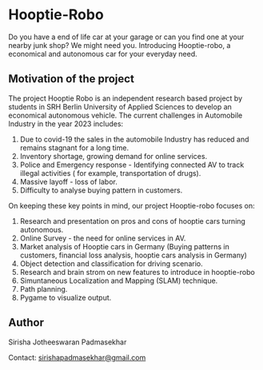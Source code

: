 # Hooptie-Robo

Do you have a end of life car at your garage or can you find one at your nearby junk shop? We might need you. 
Introducing Hooptie-robo, a economical and autonomous car for your everyday need. 


## Motivation of the project 

The project Hooptie Robo is an independent research based project by students in SRH Berlin University of Applied Sciences to develop an economical autonomous vehicle. 
The current challenges in Automobile Industry in the year 2023 includes:

1. Due to covid-19 the sales in the automobile Industry has reduced and remains stagnant for a long time. 
2. Inventory shortage, growing demand for online services. 
3. Police and Emergency response - Identifying connected AV to track illegal activities ( for example, transportation of drugs).
4. Massive layoff - loss of labor. 
5. Difficulty to analyse buying pattern in customers. 

On keeping these key points in mind, our project Hooptie-robo focuses on:

1. Research and presentation on pros and cons of hooptie cars turning autonomous. 
2. Online Survey - the need for online services in AV.
3. Market analysis of Hooptie cars in Germany (Buying patterns in customers, financial loss analysis, hooptie cars analysis in Germany)
4. Object detection and classification for driving scenario. 
5. Research and brain strom on new features to introduce in hooptie-robo
6. Simuntaneous Localization and Mapping (SLAM) technique. 
7. Path planning. 
8. Pygame to visualize output. 
 

## Author 

Sirisha Jotheeswaran Padmasekhar 

Contact: sirishapadmasekhar@gmail.com
